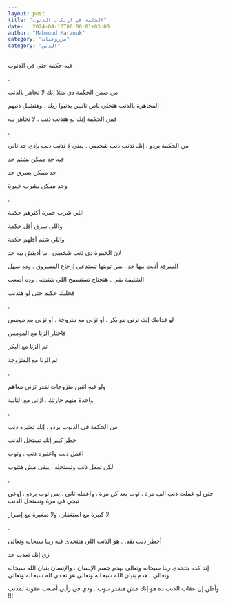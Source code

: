 ```yaml
---
layout: post
title: "الحكمة في ارتكاب الذنوب"
date:   2024-04-10T00:00:01+03:00
author: "Mahmoud Marzouk"
category: "مرزوقيات"
category: "الدين"
---
```



فيه حكمة حتى في الذنوب

.

من ضمن الحكمة دي مثلا إنك لا تجاهر بالذنب

المجاهرة بالذنب هتخلي ناس تانيين يذنبوا زيك . وهتشيل
ذنبهم

فمن الحكمة إنك لو هتذنب ذنب . لا تجاهر بيه

.

من الحكمة بردو . إنك تذنب ذنب شخصي . يعني لا تذنب ذنب
يإذي حد تاني

فيه حد ممكن يشتم حد

حد ممكن يسرق حد

وحد ممكن يشرب خمرة

.

اللي شرب خمرة أكثرهم حكمة

واللي سرق أقل حكمة

واللي شتم أقلهم حكمة

لإن الخمرة دي ذنب شخصي . ما أذيتش بيه حد

السرقة أذيت بيها حد . بس توبتها تستدعي إرجاع المسروق .
وده سهل

الشتيمة بقى . هتحتاج تستسمح اللي شتمته . وده أصعب

فخليك حكيم حتى لو هتذنب

.

لو قدامك إنك تزني مع بكر . أو تزني مع متزوجة . أو تزني
مع مومس

فاختار الزنا مع المومس

ثم الزنا مع البكر

ثم الزنا مع المتزوجة

.

ولو فيه اتنين متزوجات تقدر تزني معاهم

واحدة منهم جارتك . ازني مع التانية

.

من الحكمة في الذنوب بردو . إنك تعتبره ذنب

خطر كبير إنك تستحل الذنب

اعمل ذنب واعتبره ذنب . وتوب

لكن تعمل ذنب وتستحله . يبقى مش هتتوب

.

حتى لو عملت ذنب ألف مرة . توب بعد كل مرة . واعمله تاني .
بس توب بردو . إوعي تيجي في مرة وتستحل الذنب

لا كبيرة مع استغفار . ولا صغيرة مع إصرار

.

أخطر ذنب بقى . هو الذنب اللي هتتحدى فيه ربنا سبحانه
وتعالى

زي إنك تعذب حد

إنتا كده بتتحدى ربنا سبحانه وتعالى بهدم جسم الإنسان .
والإنسان بنيان الله سبحانه وتعالى . هدم بنيان الله سبحانه وتعالى هو تحدي
لله سبحانه وتعالى

وأظن إن عقاب الذنب ده هو إنك مش هتقدر تتوب . ودي في رأيي
أصعب عقوبة لمذنب !!!
